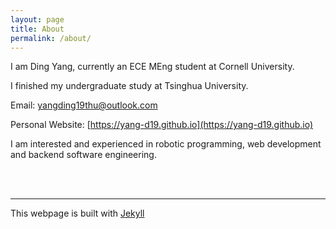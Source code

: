 ```yaml
---
layout: page
title: About
permalink: /about/
---
```


I am Ding Yang, currently an ECE MEng student at Cornell University.

I finished my undergraduate study at Tsinghua University.

Email: yangding19thu@outlook.com

Personal Website: [https://yang-d19.github.io](https://yang-d19.github.io)

I am interested and experienced in robotic programming, web development and backend software engineering.

<br>

<br>

---



This webpage is built with [Jekyll](https://github.com/jekyll/jekyll)